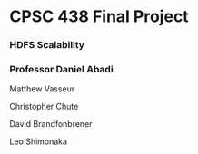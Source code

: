 # CPSC 438 Final Project
### HDFS Scalability
### Professor Daniel Abadi

Matthew Vasseur

Christopher Chute

David Brandfonbrener

Leo Shimonaka
